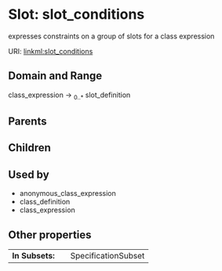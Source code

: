 
# Slot: slot_conditions


expresses constraints on a group of slots for a class expression

URI: [linkml:slot_conditions](https://w3id.org/linkml/slot_conditions)


## Domain and Range

class_expression &#8594;  <sub>0..\*</sub> slot_definition

## Parents


## Children


## Used by

 * anonymous_class_expression
 * class_definition
 * class_expression

## Other properties

|  |  |  |
| --- | --- | --- |
| **In Subsets:** | | SpecificationSubset |

